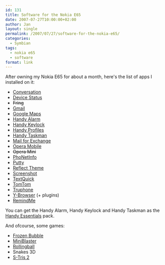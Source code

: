 ```yaml
---
id: 131
title: Software for the Nokia E65
date: 2007-07-27T10:00:00+02:00
author: Jan
layout: single
permalink: /2007/07/27/software-for-the-nokia-e65/
categories:
  - Symbian
tags:
  - nokia e65
  - software
format: link
---
```

After owning my Nokia E65 for about a month, here's the list of apps I installed on it:

  * [Conversation](http://www.nokia.com/A4568203)
  * [Device Status](http://www.nokia.com/A4596393)
  * ~~Fring~~
  * [Gmail](http://www.google.com/mobile/mail/index.html)
  * [Google Maps](http://www.google.com/gmm/index.html)
  * [Handy Alarm](http://nokia-e61-software.epocware.com/Handy_Alarm.html)
  * [Handy Keylock](http://nokia-e61-software.epocware.com/Handy_Keylock.html)
  * [Handy Profiles](http://nokia-e61-software.epocware.com/Handy_Profiles.html)
  * [Handy Taskman](http://nokia-e61-software.epocware.com/Handy_Taskman.html)
  * [Mail for Exchange](http://www.businesssoftware.nokia.com/mail_for_exchange_downloads.php)
  * [Opera Mobile](http://www.opera.com/products/mobile/products/s60/)
  * ~~Opera Mini~~
  * [PhoNetInfo](http://www.patrickfrei.ch/phonetinfo/)
  * [Putty](http://s2putty.sourceforge.net/)
  * [Reflect Theme](/2007/07/27/reflect-theme-for-symbian/)
  * [Screenshot](http://www.antonypranata.com/screenshot/)
  * [TextQuick](http://mind-flip.com/textquick/index.html)
  * [TomTom](http://www.tomtom.com)
  * [Truphone](http://www.truphone.com)
  * [Y-Browser](http://www.drjukka.com/YBrowser.html) (+ plugins)
  * [RemindMe](http://www.mobifunsoft.com/RemindMe.html)

You can get the Handy Alarm, Handy Keylock and Handy Taskman as the [Handy Essentials](http://nokia-e61-software.epocware.com/Handy_Essentials.html) pack.

And ofcourse, some games:

  * [Frozen Bubble](http://fb-s60.sourceforge.net/)
  * [MiniBlaster](http://www.martin.st/software/blaster/)
  * [Rollingball](http://winksite.com/xhtml/ms_fo_pg_v.cfm?fid=9434&id=9970&susid=21279&s=1&s2=1)
  * Snakes 3D
  * [S-Tris 2](http://www.elementsgames.com/stris2/)